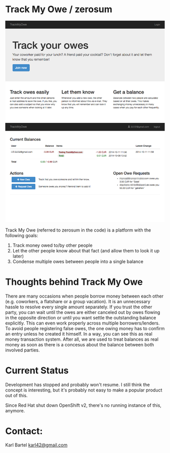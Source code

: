 # Track My Owe / zerosum

![Public description page](screenshots/screenshot1.png)
![User's overview page](screenshots/screenshot2.png)

Track My Owe (referred to zerosum in the code) is a platform with the following goals:

1. Track money owed to/by other people
2. Let the other people know about that fact (and allow them to look it up later)
3. Condense multiple owes between people into a single balance

# Thoughts behind Track My Owe

There are many occasions when people borrow money between each other (e.g. coworkers, a flatshare or a group vacation). It is an unnecessary hassle to resolve every single amount separately. If you trust the other party, you can wait until the owes are either canceled out by owes flowing in the opposite direction or until you want settle the outstanding balance explicitly. This can even work properly across multiple borrowers/lenders. To avoid people registering false owes, the one owing money has to confirm an entry unless he created it himself.
In a way, you can see this as real money transaction system. After all, we are used to treat balances as real money as soon as there is a concesus about the balance between both involved parties.

# Current Status

Development has stopped and probably won't resume. I still think the concept is interesting, but it's probably not easy to make a popular product out of this.

Since Red Hat shut down OpenShift v2, there's no running instance of this, anymore.

# Contact:

Karl Bartel
karl42@gmail.com
